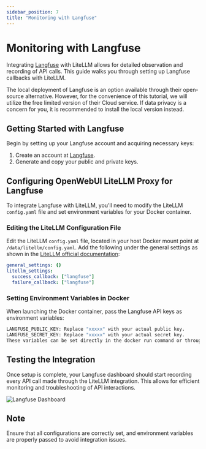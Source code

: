 ```yaml
---
sidebar_position: 7
title: "Monitoring with Langfuse"
---
```


# Monitoring with Langfuse

Integrating [Langfuse](https://cloud.langfuse.com) with LiteLLM allows for detailed observation and recording of API calls. 
This guide walks you through setting up Langfuse callbacks with LiteLLM.

The local deployment of Langfuse is an option available through their open-source alternative. However, for the convenience of this tutorial, we will utilize the free limited version of their Cloud service. If data privacy is a concern for you, it is recommended to install the local version instead.

## Getting Started with Langfuse

Begin by setting up your Langfuse account and acquiring necessary keys:

1. Create an account at [Langfuse](https://cloud.langfuse.com/auth/sign-up).
2. Generate and copy your public and private keys.

## Configuring OpenWebUI LiteLLM Proxy for Langfuse

To integrate Langfuse with LiteLLM, you'll need to modify the LiteLLM `config.yaml` file and set environment variables for your Docker container.

### Editing the LiteLLM Configuration File

Edit the LiteLLM `config.yaml` file, located in your host Docker mount point at `/data/litellm/config.yaml`. 
Add the following under the general settings as shown in the [LiteLLM official documentation](https://litellm.vercel.app/docs/observability/langfuse_integration):

```yaml
general_settings: {}
litellm_settings:
  success_callback: ["langfuse"]
  failure_callback: ["langfuse"]
```

### Setting Environment Variables in Docker

When launching the Docker container, pass the Langfuse API keys as environment variables:

```bash
LANGFUSE_PUBLIC_KEY: Replace "xxxxx" with your actual public key.
LANGFUSE_SECRET_KEY: Replace "xxxxx" with your actual secret key.
These variables can be set directly in the docker run command or through a Docker Compose YAML file.
```

## Testing the Integration
Once setup is complete, your Langfuse dashboard should start recording every API call made through the LiteLLM integration. This allows for efficient monitoring and troubleshooting of API interactions.

![Langfuse Dashboard](/img/langfuse.png)

## Note
Ensure that all configurations are correctly set, and environment variables are properly passed to avoid integration issues.